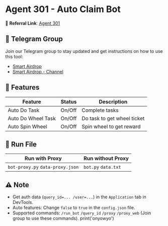 # Agent 301 - Auto Claim Bot

🔗 **Referral Link**: [Agent 301](https://t.me/Agent301Bot/app?startapp=onetime5914982564)

## 📢 Telegram Group

Join our Telegram group to stay updated and get instructions on how to use this tool:

- [Smart Airdrop](https://t.me/smartairdrop2120)
- [Smart Airdrop - Channel](https://t.me/smartairdrop_channel)

## 🌟 Features

| Feature            | Status | Description                 |
| ------------------ | ------ | --------------------------- |
| Auto Do Task       | On/Off | Complete tasks              |
| Auto Do Wheel Task | On/Off | Do task to get wheel ticket |
| Auto Spin Wheel    | On/Off | Spin wheel to get reward    |

## 🚀 Run File

| Run with Proxy                   | Run without Proxy   |
| -------------------------------- | ------------------- |
| `bot-proxy.py` `data-proxy.json` | `bot.py` `data.txt` |

## ⚠️ Note

- Get auth data (`query_id=... /user=...`) in the `Application` tab in DevTools.
- Auto features: Change `false` to `true` in the `config.json` file.
- Supported commands: `/run_bot` `/query_id` `/proxy` `/proxy_web` (Join group to use these commands).
print('onyowyo')